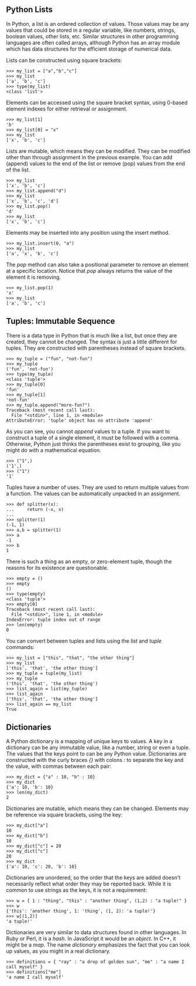 Python Lists
------------

In Python, a list is an ordered collection of values. Those values may
be any values that could be stored in a regular variable, like numbers,
strings, boolean values, other lists, etc. Similar structures in other
programming languages are often called arrays, although Python has an
array module which has data structures for the efficient storage of
numerical data.

Lists can be constructed using square brackets:

    >>> my_list = ["a","b","c"]
    >>> my_list
    ['a', 'b', 'c']
    >>> type(my_list)
    <class 'list'>

Elements can be accessed using the square bracket syntax, using 0-based
element indexes for either retrieval or assignment.

    >>> my_list[1]
    'b'
    >>> my_list[0] = "x"
    >>> my_list
    ['x', 'b', 'c']

Lists are mutable, which means they can be modified. They can be
modified other than through assignment in the previous example. You can
add (append) values to the end of the list or remove (pop) values from
the end of the list.

    >>> my_list
    ['x', 'b', 'c']
    >>> my_list.append("d")
    >>> my_list
    ['x', 'b', 'c', 'd']
    >>> my_list.pop()
    'd'
    >>> my_list
    ['x', 'b', 'c']

Elements may be inserted into any position using the insert method.

    >>> my_list.insert(0, "a")
    >>> my_list
    ['a', 'x', 'b', 'c']

The *pop* method can also take a positional parameter to remove an
element at a specific location. Notice that *pop* always returns the
value of the element it is removing.

    >>> my_list.pop(1)
    'x'
    >>> my_list
    ['a', 'b', 'c']

Tuples: Immutable Sequence
--------------------------

There is a data type in Python that is much like a list, but once they
are created, they cannot be changed. The syntax is just a little
different for tuples. They are constructed with parentheses instead of
square brackets.

    >>> my_tuple = ("fun", "not-fun")
    >>> my_tuple
    ('fun', 'not-fun')
    >>> type(my_tuple)
    <class 'tuple'>
    >>> my_tuple[0]
    'fun'
    >>> my_tuple[1]
    'not-fun'
    >>> my_tuple.append("more-fun?")
    Traceback (most recent call last):
      File "<stdin>", line 1, in <module>
    AttributeError: 'tuple' object has no attribute 'append'

As you can see, you cannot *append* values to a tuple. If you want to
construct a tuple of a single element, it must be followed with a comma.
Otherwise, Python just thinks the parentheses exist to grouping, like
you might do with a mathematical equation.

    >>> ("1",)
    ('1',)
    >>> ("1")
    '1'

Tuples have a number of uses. They are used to return multiple values
from a function. The values can be automatically unpacked in an
assignment.

    >>> def splitter(x):
    ...     return (-x, x)
    ... 
    >>> splitter(1)
    (-1, 1)
    >>> a,b = splitter(1)
    >>> a
    -1
    >>> b
    1

There is such a thing as an empty, or zero-element tuple, though the
reasons for its existence are questionable.

    >>> empty = ()
    >>> empty
    ()
    >>> type(empty)
    <class 'tuple'>
    >>> empty[0]
    Traceback (most recent call last):
      File "<stdin>", line 1, in <module>
    IndexError: tuple index out of range
    >>> len(empty)
    0

You can convert between tuples and lists using the *list* and *tuple*
commands:

    >>> my_list = ["this", "that", "the other thing"]
    >>> my_list
    ['this', 'that', 'the other thing']
    >>> my_tuple = tuple(my_list)
    >>> my_tuple
    ('this', 'that', 'the other thing')
    >>> list_again = list(my_tuple)
    >>> list_again
    ['this', 'that', 'the other thing']
    >>> list_again == my_list
    True

Dictionaries
------------

A Python dictionary is a mapping of unique keys to values. A key in a
dictionary can be any immutable value, like a number, string or even a
tuple. The values that the keys point to can be any Python value.
Dictionaries are constructed with the curly braces *{}* with colons *:*
to separate the key and the value, with commas between each pair:

    >>> my_dict = {"a" : 10, "b" : 10}
    >>> my_dict
    {'a': 10, 'b': 10}
    >>> len(my_dict)
    2

Dictionaries are mutable, which means they can be changed. Elements may
be reference via square brackets, using the key:

    >>> my_dict["a"]
    10
    >>> my_dict["b"]
    10
    >>> my_dict["c"] = 20
    >>> my_dict["c"]
    20
    >>> my_dict
    {'a': 10, 'c': 20, 'b': 10}

Dictionaries are unordered, so the order that the keys are added doesn't
necessarily reflect what order they may be reported back. While it is
common to use strings as the keys, it is not a requirement:

    >>> w = { 1 : "thing", "this" : "another thing", (1,2) : "a tuple!" }
    >>> w
    {'this': 'another thing', 1: 'thing', (1, 2): 'a tuple!'}
    >>> w[(1,2)]
    'a tuple!'

Dictionaries are very similar to data structures found in other
languages. In Ruby or Perl, it is a *hash*. In JavaScript it would be an
*object*. In C++, it might be a *map*. The name *dictionary* emphasizes
the fact that you can look up values, as you might in a real dictionary.

    >>> definitions = { "ray" : "a drop of golden sun", "me" : "a name I call myself" }
    >>> definitions["me"]
    'a name I call myself'

